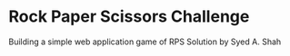 # Rock Paper Scissors Challenge

Building a simple web application game of RPS
Solution by Syed A. Shah

